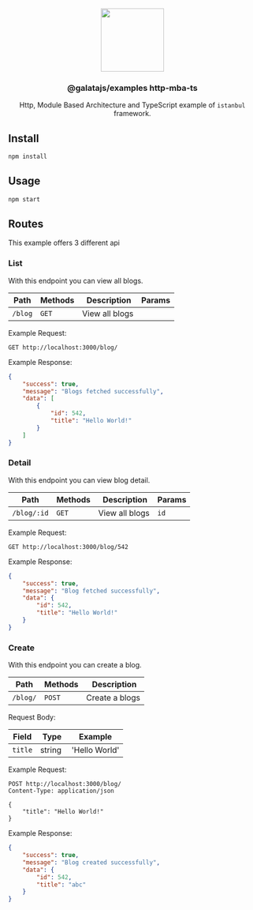 <p align="center">
<br>
<img src="https://avatars.githubusercontent.com/u/108695351?s=200&v=4" width="128" height="128">
</p>
<h3 align="center">@galatajs/examples http-mba-ts</h3>
<p align="center">
  Http, Module Based Architecture and TypeScript example of <code>istanbul</code> framework. 
</p>

## Install

```bash
npm install
```

## Usage

```bash
npm start
```

## Routes

This example offers 3 different api

### List

With this endpoint you can view all blogs.

| Path | Methods | Description | Params |
|------|---------|-------------|--------|
| `/blog` | `GET` | View all blogs | |

Example Request:

```http-request
GET http://localhost:3000/blog/
```

Example Response:

```json
{
    "success": true,
    "message": "Blogs fetched successfully",
    "data": [
        {
            "id": 542,
            "title": "Hello World!"
        }
    ]
}
```

### Detail

With this endpoint you can view blog detail.

| Path | Methods | Description | Params |
|------|---------|-------------|--------|
| `/blog/:id` | `GET` | View all blogs | `id` |

Example Request:

```http-request
GET http://localhost:3000/blog/542
```

Example Response:

```json
{
    "success": true,
    "message": "Blog fetched successfully",
    "data": {
        "id": 542,
        "title": "Hello World!"
    }
}
```

### Create

With this endpoint you can create a blog.

| Path | Methods | Description |
|------|---------|-------------|
| `/blog/` | `POST` | Create a blogs |

Request Body:

| Field | Type | Example |
|-------|------|---------|
| `title` | string | 'Hello World' |

Example Request:

```http-request
POST http://localhost:3000/blog/
Content-Type: application/json

{
    "title": "Hello World!"
}
```

Example Response:

```json
{
    "success": true,
    "message": "Blog created successfully",
    "data": {
        "id": 542,
        "title": "abc"
    }
}
```